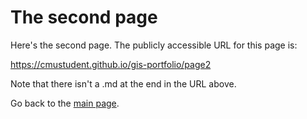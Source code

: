 # The second page

Here's the second page.  The publicly accessible URL for this page is: 

https://cmustudent.github.io/gis-portfolio/page2

Note that there isn't a .md at the end in the URL above. 

Go back to the [main page](/readme.md). 
